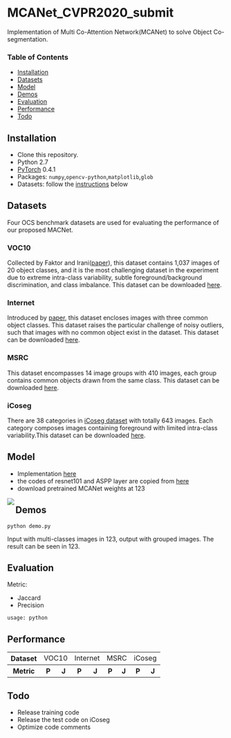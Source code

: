 # MCANet_CVPR2020_submit
Implementation of Multi Co-Attention Network(MCANet) to solve Object Co-segmentation.

### Table of Contents
- <a href='#Installation'>Installation</a>
- <a href='#Datasets'>Datasets</a>
- <a href='#Model'>Model</a>
- <a href='#Demos'>Demos</a>
- <a href='#Evaluation'>Evaluation</a>
- <a href='#Performance'>Performance</a>
- <a href='#Todo'>Todo</a>
&nbsp;
&nbsp;
## Installation
- Clone this repository.
- Python 2.7
- [PyTorch](http://pytorch.org/) 0.4.1 
- Packages: `numpy`,`opencv-python`,`matplotlib`,`glob`
- Datasets: follow the [instructions](#Datasets) below
## Datasets
Four OCS benchmark datasets are used for evaluating the performance of our proposed MACNet.

### VOC10
Collected by Faktor and Irani([paper](https://www.cv-foundation.org/openaccess/content_iccv_2013/papers/Faktor_Co-segmentation_by_Composition_2013_ICCV_paper.pdf)), this dataset contains 1,037 images of 20 object classes, and it is the most challenging dataset in the experiment due to extreme intra-class variability, subtle foreground/background discrimination, and class imbalance. This dataset can be downloaded [here](123).
### Internet
Introduced by [paper](http://people.csail.mit.edu/mrub/ObjectDiscovery/), this dataset encloses images with three common object classes. This dataset raises the particular challenge of noisy outliers, such that images with no common object exist in the dataset. This dataset can be downloaded [here](http://people.csail.mit.edu/mrub/ObjectDiscovery/ObjectDiscovery-data.zip).
### MSRC
This dataset encompasses 14 image groups with 410 images, each group contains common objects drawn from the same class. This dataset can be downloaded [here](http://people.csail.mit.edu/mrub/ObjectDiscovery/ObjectDiscovery-data.zip).
### iCoseg
There are 38 categories in [iCoseg dataset](https://www.cc.gatech.edu/~dbatra/papers/bkpcl_cvpr10.pdf) with totally 643 images. Each category composes images containing foreground with limited intra-class variability.This dataset can be downloaded [here](http://people.csail.mit.edu/mrub/ObjectDiscovery/ObjectDiscovery-data.zip).

## Model
   
- Implementation [here](123)
- the codes of resnet101 and ASPP layer are copied from [here](https://github.com/kazuto1011/deeplab-pytorch)
- download pretrained MCANet weights at 123

<img align="left" src= "https://github.com/blankblankblank123/MCANet_CVPR2020_submit/blob/master/doc/model.PNG">

## Demos
```
python demo.py
```
Input with multi-classes images in 123, output with grouped images. The result can be seen in 123.
## Evaluation
Metric:
- Jaccard
- Precision

```
usage: python 
```

## Performance
<table>
    <tr>
        <th>Dataset</th>
        <td colspan="2">VOC10</td>
        <td colspan="2">Internet</td>
        <td colspan="2">MSRC</td>
        <td colspan="2">iCoseg</td>
    </tr>
    <tr>
        <th> Metric</th>
        <th>P</th>
        <th>J</th>
        <th>P</th>
        <th>J</th>
        <th>P</th>
        <th>J</th>
        <th>P</th>
        <th>J</th>
    </tr>

</table>

## Todo
- Release training code
- Release the test code on iCoseg
- Optimize code comments
